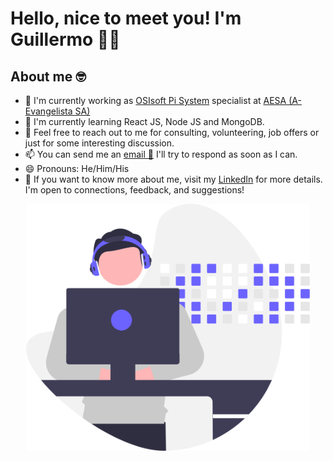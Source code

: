 # Hello, nice to meet you! I'm Guillermo 👦🏻

## About me 🤓

- 🔭 I'm currently working as [OSIsoft Pi System](https://www.osisoft.es/pi-system "OSISoft Pi System") specialist at [AESA (A-Evangelista SA)](https://ar.linkedin.com/company/aesa-a-evangelista-sa "AESA (A-Evangelista SA)")
- 🌱 I'm currently learning React JS, Node JS and MongoDB.
- 💬 Feel free to reach out to me for consulting, volunteering, job offers or just for some interesting discussion.
- 📫 You can send me an <a href="mailto:gmartinezunpsjb@gmail.com" title="email">email 💌</a> I'll try to respond as soon as I can.
- 😄 Pronouns: He/Him/His
- 📝 If you want to know more about me, visit my [LinkedIn](https://ar.linkedin.com/in/guillermo-martinez-desarrollador-web) for more details. I'm open to connections, feedback, and suggestions!

<p style="text-align: center;"><img style="width: 90%;" src="developer.svg"> </p>
